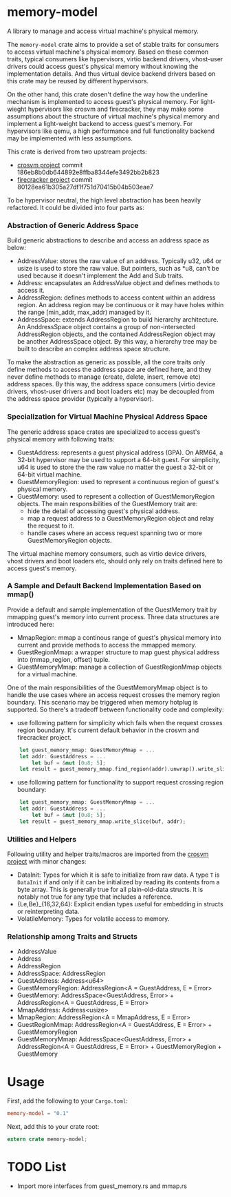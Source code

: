 # memory-model
A library to manage and access virtual machine's physical memory.

The `memory-model` crate aims to provide a set of stable traits for consumers to access virtual machine's physical memory. Based on these common traits, typical consumers like hypervisors, virtio backend drivers, vhost-user drivers could access guest's physical memory without knowing the implementation details. And thus virtual device backend drivers based on this crate may be reused by different hypervisors.

On the other hand, this crate dosen't define the way how the underline mechanism is implemented to access guest's physical memory. For light-wieght hypervisors like crosvm and firecracker, they may make some assumptions about the structure of virtual machine's physical memory and implement a light-weight backend to access guest's memory. For hypervisors like qemu, a high performance and full functionality backend may be implemented with less assumptions.

This crate is derived from two upstream projects:
- [crosvm project](https://chromium.googlesource.com/chromiumos/platform/crosvm/) commit 186eb8b0db644892e8ffba8344efe3492bb2b823
- [firecracker project](https://firecracker-microvm.github.io/) commit 80128ea61b305a27df1f751d70415b04b503eae7

To be hypervisor neutral, the high level abstraction has been heavily refactored. It could be divided into four parts as:

### Abstraction of Generic Address Space 
Build generic abstractions to describe and access an address space as below:
- AddressValue: stores the raw value of an address. Typically u32, u64 or usize is used to store the raw value. But pointers, such as \*u8, can't be used because it doesn't implement the Add and Sub traits.
- Address: encapsulates an AddressValue object and defines methods to access it.
- AddressRegion: defines methods to access content within an address region. An address region may be continuous or it may have holes within the range [min\_addr, max\_addr) managed by it.
- AddressSpace: extends AddressRegion to build hierarchy architecture. An AnddressSpace object contains a group of non-intersected AddressRegion objects, and the contained AddressRegion object may be another AddressSpace object. By this way, a hierarchy tree may be built to describe an complex address space structure.

To make the abstraction as generic as possible, all the core traits only define methods to access the address space are defined here, and they never define methods to manage (create, delete, insert, remove etc) address spaces. By this way, the address space consumers (virtio device drivers, vhost-user drivers and boot loaders etc) may be decoupled from the address space provider (typically a hypervisor).

### Specialization for Virtual Machine Physical Address Space
The generic address space crates are specialized to access guest's physical memory with following traits:
- GuestAddress: represents a guest physical address (GPA). On ARM64, a 32-bit hypervisor may be used to support a 64-bit guest. For simplicity, u64 is used to store the the raw value no matter the guest a 32-bit or 64-bit virtual machine.
- GuestMemoryRegion: used to represent a continuous region of guest's physical memory.
- GuestMemory: used to represent a collection of GuestMemoryRegion objects. The main responsibilities of the GuestMemory trait are:
	- hide the detail of accessing guest's physical address.
	- map a request address to a GuestMemoryRegion object and relay the request to it.
	- handle cases where an access request spanning two or more GuestMemoryRegion objects.

The virtual machine memory consumers, such as virtio device drivers, vhost drivers and boot loaders etc, should only rely on traits defined here to access guest's memory.

### A Sample and Default Backend Implementation Based on mmap()
Provide a default and sample implementation of the GuestMemory trait by mmapping guest's memory into current process. Three data structures are introduced here:
- MmapRegion: mmap a continous range of guest's physical memory into current and provide methods to access the mmapped memory.
- GuestRegionMmap: a wrapper structure to map guest physical address into (mmap\_region, offset) tuple.
- GuestMemoryMmap: manage a collection of GuestRegionMmap objects for a virtual machine.

One of the main responsibilities of the GuestMemoryMmap object is to handle the use cases where an access request crosses the memory region boundary. This scenario may be triggered when memory hotplug is supported. So there's a tradeoff between functionality code and complexity:
- use following pattern for simplicity which fails when the request crosses region boundary. It's current default behavior in the crosvm and firecracker project.
```rust
	let guest_memory_mmap: GuestMemoryMmap = ...
	let addr: GuestAddress = ...
        let buf = &mut [0u8; 5];
	let result = guest_memory_mmap.find_region(addr).unwrap().write_slice(buf, addr);
```
- use following pattern for functionality to support request crossing region boundary:
```rust
	let guest_memory_mmap: GuestMemoryMmap = ...
	let addr: GuestAddress = ...
        let buf = &mut [0u8; 5];
	let result = guest_memory_mmap.write_slice(buf, addr);
```

### Utilities and Helpers
Following utility and helper traits/macros are imported from the [crosvm project](https://chromium.googlesource.com/chromiumos/platform/crosvm/) with minor changes:
- DataInit: Types for which it is safe to initialize from raw data. A type `T` is `DataInit` if and only if it can be initialized by reading its contents from a byte array. This is generally true for all plain-old-data structs.  It is notably not true for any type that includes a reference.
- {Le,Be}\_{16,32,64}: Explicit endian types useful for embedding in structs or reinterpreting data.
- VolatileMemory: Types for volatile access to memory.

### Relationship among Traits and Structs
- AddressValue
- Address
- AddressRegion
- AddressSpace: AddressRegion
- GuestAddress: Address\<u64\>
- GuestMemoryRegion: AddressRegion<A = GuestAddress, E = Error>
- GuestMemory: AddressSpace<GuestAddress, Error> + AddressRegion<A = GuestAddress, E = Error>
- MmapAddress: Address\<usize\>
- MmapRegion: AddressRegion<A = MmapAddress, E = Error>
- GuestRegionMmap: AddressRegion<A = GuestAddress, E = Error> + GuestMemoryRegion
- GuestMemoryMmap: AddressSpace<GuestAddress, Error> + AddressRegion<A = GuestAddress, E = Error> + GuestMemoryRegion + GuestMemory

# Usage
First, add the following to your `Cargo.toml`:
```toml
memory-model = "0.1"
```
Next, add this to your crate root:
```rust
extern crate memory-model;
```

# TODO List
- Import more interfaces from guest\_memory.rs and mmap.rs
